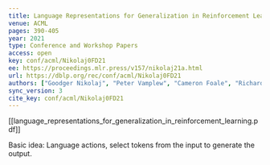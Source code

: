 ```yaml
---
title: Language Representations for Generalization in Reinforcement Learning.
venue: ACML
pages: 390-405
year: 2021
type: Conference and Workshop Papers
access: open
key: conf/acml/Nikolaj0FD21
ee: https://proceedings.mlr.press/v157/nikolaj21a.html
url: https://dblp.org/rec/conf/acml/Nikolaj0FD21
authors: ["Goodger Nikolaj", "Peter Vamplew", "Cameron Foale", "Richard Dazeley"]
sync_version: 3
cite_key: conf/acml/Nikolaj0FD21
---
```

[[language_representations_for_generalization_in_reinforcement_learning.pdf]]

Basic idea: Language actions, select tokens from the input to generate the output.